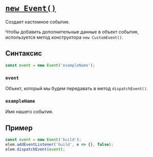 # [`new Event()`](../index.md)

Создает кастомное событие.

Чтобы добавить дополнительные данные в объект события, используется метод конструктора `new CustomEvent()`.

## Синтаксис

```js
const event = new Event('exampleName');
```

### `event`

Объект, который мы будем передавать в метод `dispatchEvent()`.

### `exampleName`

Имя нашего события.

## Пример

```js
const event = new Event('build');
elem.addEventListener('build', e => {}, false);
elem.dispatchEvent(event);
```

